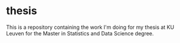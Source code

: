 # thesis

This is a repository containing the work I'm doing for my thesis at KU Leuven for the Master in Statistics and Data Science degree.